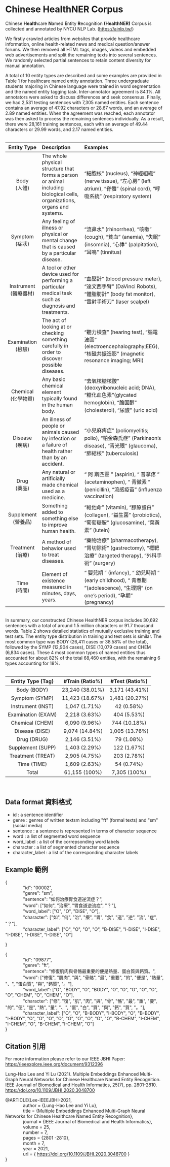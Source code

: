 # Chinese HealthNER Corpus

Chinese <strong>Health</strong>care <strong>N</strong>amed <strong>E</strong>ntity <strong>R</strong>ecognition <strong>(HealthNER)</strong> Corpus is collected and annotated by NYCU NLP Lab. (https://ainlp.tw/)  

We firstly crawled articles from websites that provide healthcare information, online health-related news and medical question/answer forums. We then removed all HTML tags, images, videos and embedded web advertisements and split the remaining texts into several sentences. We randomly selected partial sentences to retain content diversity for manual annotation.

A total of 10 entity types are described and some examples are provided in Table 1 for healthcare named entity annotation. Three undergraduate students majoring in Chinese language were trained in word segmentation and the named entity tagging task. Inter-annotator agreement is 84.1%. All annotators were asked to discuss differences and seek consensus. Finally, we had 2,531 testing sentences with 7,305 named entities. Each sentence contains an average of 47.92 characters or 28.67 words, and an average of 2.89 named entities. When the agreement was reached, each annotator was then asked to process the remaining sentences individually. As a result, there were 28,161 training sentences, each with an average of 49.44 characters or 29.99 words, and 2.17 named entities.<br><br>

|Entity Type|Description|Examples|
|:---:|:---|:---|
|Body<br>(人體)          |The whole physical structure that forms a person or animal including biological cells, organizations, organs and systems.<br>|“細胞核” (nucleus), “神經組織” (nerve tissue), “左心房” (left atrium), “脊髓” (spinal cord), “呼吸系統” (respiratory system)|
|Symptom<br>(症狀)       |Any feeling of illness or physical or mental change that is caused by a particular disease.                              |“流鼻水” (rhinorrhea), “咳嗽” (cough), “貧血” (anemia), “失眠” (insomnia), “心悸” (palpitation), “耳鳴” (tinnitus)          |
|Instrument<br>(醫療器材)|A tool or other device used for performing a particular medical task such as diagnosis and treatments.                   |“血壓計” (blood pressure meter), “達文西手臂” (DaVinci Robots), “體脂肪計” (body fat monitor), “雷射手術刀” (laser scalpel) |
|Examination<br>(檢驗)   |The act of looking at or checking something carefully in order to discover possible diseases.                            |“聽力檢查” (hearing test), “腦電波圖” (electroencephalography;EEG), “核磁共振造影” (magnetic resonance imaging; MRI) |
|Chemical<br>(化學物質)  |Any basic chemical element typically found in the human body.                                                            |“去氧核糖核酸” (deoxyribonucleic acid; DNA), “糖化血色素”(glycated hemoglobin), “膽固醇” (cholesterol), “尿酸” (uric acid)            |
|Disease<br>(疾病)       |An illness of people or animals caused by infection or a failure of health rather than by an accident.                   |“小兒麻痺症” (poliomyelitis; polio), “帕金森氏症” (Parkinson’s disease), “青光眼” (glaucoma), “肺結核” (tuberculosis)            |
|Drug<br>(藥品)          |Any natural or artificially made chemical used as a medicine.                                                            |“ 阿 斯匹靈 ” (aspirin), “ 普拿疼 ” (acetaminophen), “ 青黴素 ” (penicillin), “流感疫苗” (influenza vaccination)           |
|Supplement<br>(營養品)  |Something added to something else to improve human health.                                                               |“維他命” (vitamin), “膠原蛋白” (collagen), “益生菌” (probiotics), “葡萄糖胺” (glucosamine), “葉黃素” (lutein)           |
|Treatment<br>(治療)     |A method of behavior used to treat diseases.                                                                             |“藥物治療” (pharmacotherapy), “胃切除術” (gastrectomy), “標靶治療” (targeted therapy), “外科手術” (surgery)            |
|Time<br>(時間)          |Element of existence measured in minutes, days, years.                                                                   |“ 嬰兒期 ” (infancy), “ 幼兒時期 ” (early childhood), “ 青春期 ”(adolescence), “生理期” (on one’s period), “孕期” (pregnancy)           |

<br>In summary, our constructed Chinese HealthNER corpus includes 30,692 sentences with a total of around 1.5 million characters or 91.7 thousand words. Table 2 shows detailed statistics of mutually exclusive training and test sets. The entity type distribution in training and test sets is similar. The most common type was BODY (26,411 cases or 38.58% of the total), followed by the SYMP (12,904 cases), DISE (10,079 cases) and CHEM (6,834 cases). These 4 most common types of named entities thus accounted for about 82% of the total 68,460 entities, with the remaining 6 types accounting for 18%.<br><br>

|Entity Type (Tag)|#Train (Ratio%)|#Test (Ratio%)|
|:---:|:---:|:---:|
|Body (BODY)        |23,240 (38.01%)|3,171 (43.41%)|
|Symptom (SYMP)     |11,423 (18.67%)|1,481 (20.27%)|
|Instrument (INST)  |1,047 (1.71%)  |42 (0.58%)    |
|Examination (EXAM) |2,218 (3.63%)  |404 (5.53%)   |
|Chemical (CHEM)    |6,090 (9.96%)  |744 (10.18%)  |
|Disease (DISE)     |9,074 (14.84%) |1,005 (13.76%)|
|Drug (DRUG)        |2,146 (3.51%)  |79 (1.08%)    |
|Supplement (SUPP)  |1,403 (2.29%)  |122 (1.67%)   |
|Treatment (TREAT)  |2,905 (4.75%)  |203 (2.78%)   |
|Time (TIME)        |1,609 (2.63%)  |54 (0.74%)    |
|Total              |61,155 (100%)  |7,305 (100%)  |

<br>

## Data format 資料格式

- id : <String> a sentence identifier
- genre : <String> genres of written textsm including "ft" (formal texts) and "sm" (social media) 
- sentence : <String> a sentence is represented in terms of character sequence 
- word : <List> a list of segmented word sequence
- word_label : <List> a list of the correpsonding word labels
- character : <List> a list of segmented character sequence
- character_label : <List> a list of the corresponding character labels
	
## Example 範例

{<br>
&emsp;&emsp;&emsp;&emsp;"id": "00002",<br>
&emsp;&emsp;&emsp;&emsp;"genre": "sm",<br>
&emsp;&emsp;&emsp;&emsp;"sentence": "如何治療胃食道逆流症？",<br>
&emsp;&emsp;&emsp;&emsp;"word": ["如何", "治療", "胃食道逆流症", "？"],<br>
&emsp;&emsp;&emsp;&emsp;"word_label": ["O", "O", "DISE", "O"],<br>
&emsp;&emsp;&emsp;&emsp;"character": ["如", "何", "治", "療", "胃", "食", "道", "逆", "流", "症", "？"],<br>
&emsp;&emsp;&emsp;&emsp;"character_label": ["O", "O", "O", "O", "B-DISE", "I-DISE", "I-DISE", "I-DISE", "I-DISE", "I-DISE", "O"]<br>
	
}<br>

{<br>
&emsp;&emsp;&emsp;&emsp;"id": "09877",<br>
&emsp;&emsp;&emsp;&emsp;"genre": "ft",<br>
&emsp;&emsp;&emsp;&emsp;"sentence": "修復肌肉與骨骼最重要的便是熱量、蛋白質與鈣質。",<br>
&emsp;&emsp;&emsp;&emsp;"word": ["修復", "肌肉", "與", "骨骼", "最", "重要", "的", "便是", "熱量", "、", "蛋白質", "與", "鈣質", "。"],<br>
&emsp;&emsp;&emsp;&emsp;"word_label": ["O", "BODY", "O", "BODY", "O", "O", "O", "O", "O", "O", "CHEM", "O", "CHEM", "O"],<br>
&emsp;&emsp;&emsp;&emsp;"character": ["修", "復", "肌", "肉", "與", "骨", "骼", "最", "重", "要", "的", "便", "是", "熱", "量", "、", "蛋", "白", "質", "與", "鈣", "質", "。"],<br>
&emsp;&emsp;&emsp;&emsp;"character_label": ["O", "O", "B-BODY", "I-BODY", "O", "B-BODY", "I-BODY", "O", "O", "O", "O", "O", "O", "O", "O", "O", "B-CHEM", "I-CHEM", "I-CHEM", "O", "B-CHEM", "I-CHEM", "O"]<br>
}<br>

## Citation 引用  

For more information please refer to our IEEE JBHI Paper: https://ieeexplore.ieee.org/document/9312396

Lung-Hao Lee and Yi Lu (2021). Multiple Embeddings Enhanced Multi-Graph Neural Networks for Chinese Healthcare Named Entity Recognition. IEEE Journal of Biomedical and Health Informatics, 25(7), pp. 2801-2810. https://doi.org/10.1109/JBHI.2020.3048700

@ARTICLE{Lee-IEEEJBHI-2021,<br>
&emsp;&emsp;&emsp;&emsp;author  = {Lung-Hao Lee and Yi Lu},<br>
&emsp;&emsp;&emsp;&emsp;title   = {Multiple Embeddings Enhanced Multi-Graph Neural Networks for Chinese Healthcare Named Entity Recognition},<br>
&emsp;&emsp;&emsp;&emsp;journal = {IEEE Journal of Biomedical and Health Informatics},<br>
&emsp;&emsp;&emsp;&emsp;volume  = 25,<br>
&emsp;&emsp;&emsp;&emsp;number  = 7,<br>
&emsp;&emsp;&emsp;&emsp;pages   = {2801 -2810},<br>
&emsp;&emsp;&emsp;&emsp;month   = 7,<br>
&emsp;&emsp;&emsp;&emsp;year    = 2021,<br>
&emsp;&emsp;&emsp;&emsp;url     = { https://doi.org/10.1109/JBHI.2020.3048700 }<br>
}     
